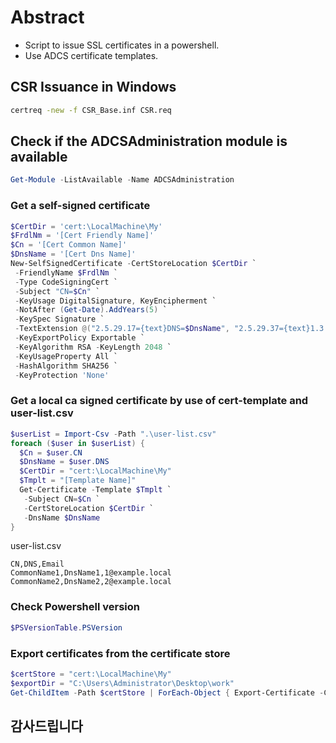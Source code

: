 # Abstract
- Script to issue SSL certificates in a powershell.
- Use ADCS certificate templates.

## CSR Issuance in Windows
```bat
certreq -new -f CSR_Base.inf CSR.req
```

## Check if the ADCSAdministration module is available
```Powershell
Get-Module -ListAvailable -Name ADCSAdministration
```

### Get a self-signed certificate
```Powershell
$CertDir = 'cert:\LocalMachine\My'
$FrdlNm = '[Cert Friendly Name]'
$Cn = '[Cert Common Name]'
$DnsName = '[Cert Dns Name]'
New-SelfSignedCertificate -CertStoreLocation $CertDir `
 -FriendlyName $FrdlNm `
 -Type CodeSigningCert `
 -Subject "CN=$Cn" `
 -KeyUsage DigitalSignature, KeyEncipherment `
 -NotAfter (Get-Date).AddYears(5) `
 -KeySpec Signature `
 -TextExtension @("2.5.29.17={text}DNS=$DnsName", "2.5.29.37={text}1.3.6.1.5.5.7.3.2", "2.5.29.19={text}") `
 -KeyExportPolicy Exportable `
 -KeyAlgorithm RSA -KeyLength 2048 `
 -KeyUsageProperty All `
 -HashAlgorithm SHA256 `
 -KeyProtection 'None'
```

### Get a local ca signed certificate by use of cert-template and user-list.csv
```Powershell
$userList = Import-Csv -Path ".\user-list.csv"
foreach ($user in $userList) {
  $Cn = $user.CN
  $DnsName = $user.DNS
  $CertDir = "cert:\LocalMachine\My"
  $Tmplt = "[Template Name]"
  Get-Certificate -Template $Tmplt `
   -Subject CN=$Cn `
   -CertStoreLocation $CertDir `
   -DnsName $DnsName
}
```
user-list.csv
```csv
CN,DNS,Email
CommonName1,DnsName1,1@example.local
CommonName2,DnsName2,2@example.local
```

### Check Powershell version
```Powershell
$PSVersionTable.PSVersion
```
### Export certificates from the certificate store
```Powershell
$certStore = "cert:\LocalMachine\My"
$exportDir = "C:\Users\Administrator\Desktop\work"
Get-ChildItem -Path $certStore | ForEach-Object { Export-Certificate -Cert $_ -FilePath "$exportDir$($_.Thumbprint).cer" }
```

## 감사드립니다
